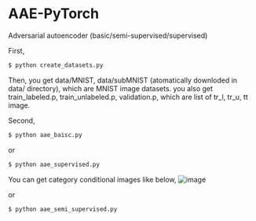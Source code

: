 # AAE-PyTorch
Adversarial autoencoder (basic/semi-supervised/supervised)

First, 

```bash
$ python create_datasets.py
```

Then, you get data/MNIST, data/subMNIST (atomatically downloded in data/ directory), which are MNIST image datasets.
you also get train_labeled.p, train_unlabeled.p, validation.p, which are list of tr_l, tr_u, tt image.

Second,

```bash
$ python aae_baisc.py
```
or


```bash
$ python aae_supervised.py
```
You can get category conditional images like below,
![image](https://user-images.githubusercontent.com/51259168/143198299-f0c87643-998e-4949-95f9-3c38be746091.png)


or


```bash
$ python aae_semi_supervised.py
```
